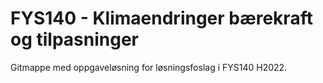 # FYS140 - Klimaendringer bærekraft og tilpasninger

Gitmappe med oppgaveløsning for løsningsfoslag i FYS140 H2022. 
